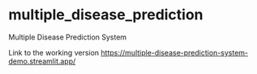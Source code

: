 # multiple_disease_prediction
Multiple Disease Prediction System


Link to the working version 
https://multiple-disease-prediction-system-demo.streamlit.app/
